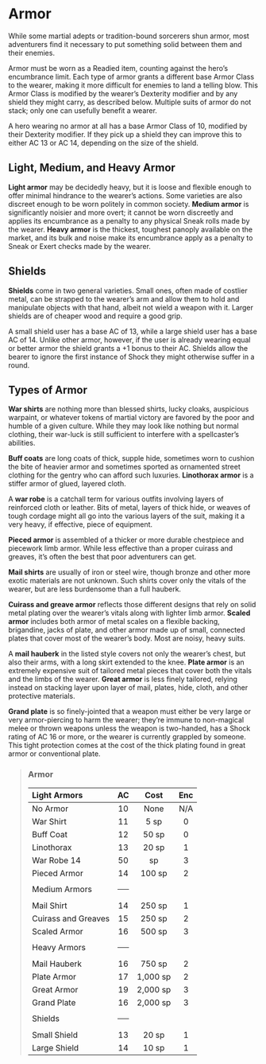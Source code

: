# Armor

While some martial adepts or tradition-bound sorcerers shun armor,
most adventurers find it necessary to put something solid between
them and their enemies.

Armor must be worn as a Readied item, counting against the hero’s
encumbrance limit. Each type of armor grants a different base Armor
Class to the wearer, making it more difficult for enemies to land a
telling blow. This Armor Class is modified by the wearer’s Dexterity
modifier and by any shield they might carry, as described below.
Multiple suits of armor do not stack; only one can usefully benefit
a wearer.

A hero wearing no armor at all has a base Armor Class of 10,
modified by their Dexterity modifier. If they pick up a shield they
can improve this to either AC 13 or AC 14, depending on the size
of the shield.

## Light, Medium, and Heavy Armor

**Light armor** may be decidedly heavy, but it is loose and flexible
enough to offer minimal hindrance to the wearer’s actions. Some
varieties are also discreet enough to be worn politely in common
society. **Medium armor** is significantly noisier and more overt; it
cannot be worn discreetly and applies its encumbrance as a penalty
to any physical Sneak rolls made by the wearer. **Heavy armor** is the
thickest, toughest panoply available on the market, and its bulk and
noise make its encumbrance apply as a penalty to Sneak or Exert
checks made by the wearer.

## Shields

**Shields** come in two general varieties. Small ones, often made of
costlier metal, can be strapped to the wearer’s arm and allow them
to hold and manipulate objects with that hand, albeit not wield a
weapon with it. Larger shields are of cheaper wood and require a
good grip.

A small shield user has a base AC of 13, while a large shield
user has a base AC of 14. Unlike other armor, however, if the user is
already wearing equal or better armor the shield grants a +1 bonus
to their AC. Shields allow the bearer to ignore the first instance of
Shock they might otherwise suffer in a round.

## Types of Armor

**War shirts** are nothing more than blessed shirts, lucky cloaks, auspicious warpaint, or whatever tokens of martial victory are favored
by the poor and humble of a given culture. While they may look like
nothing but normal clothing, their war-luck is still sufficient to interfere
with a spellcaster’s abilities.

**Buff coats** are long coats of thick, supple hide, sometimes worn
to cushion the bite of heavier armor and sometimes sported as ornamented street clothing for the gentry who can afford such luxuries. **Linothorax armor** is a stiffer armor of glued, layered cloth.

A **war robe** is a catchall term for various outfits involving layers
of reinforced cloth or leather. Bits of metal, layers of thick hide, or
weaves of tough cordage might all go into the various layers of the
suit, making it a very heavy, if effective, piece of equipment.

**Pieced armor** is assembled of a thicker or more durable chestpiece and piecework limb armor. While less effective than a proper
cuirass and greaves, it’s often the best that poor adventurers can get.

**Mail shirts** are usually of iron or steel wire, though bronze and
other more exotic materials are not unknown. Such shirts cover only
the vitals of the wearer, but are less burdensome than a full hauberk.

**Cuirass and greave armor** reflects those different designs that
rely on solid metal plating over the wearer’s vitals along with lighter
limb armor. **Scaled armor** includes both armor of metal scales on a
flexible backing, brigandine, jacks of plate, and other armor made
up of small, connected plates that cover most of the wearer’s body.
Most are noisy, heavy suits.

A **mail hauberk** in the listed style covers not only the wearer’s
chest, but also their arms, with a long skirt extended to the knee.
**Plate armor** is an extremely expensive suit of tailored metal pieces
that cover both the vitals and the limbs of the wearer. **Great armor** is less finely tailored, relying instead on stacking layer upon layer of
mail, plates, hide, cloth, and other protective materials.

**Grand plate** is so finely-jointed that a weapon must either be
very large or very armor-piercing to harm the wearer; they’re immune to non-magical melee or thrown weapons unless the weapon
is two-handed, has a Shock rating of AC 16 or more, or the wearer
is currently grappled by someone. This tight protection comes at the
cost of the thick plating found in great armor or conventional plate.

<blockquote class="table">

### Armor

| Light Armors        |            AC             |   Cost   |  Enc  |
| :------------------ | :-----------------------: | :------: | :---: |
| No Armor            |            10             |   None   |  N/A  |
| War Shirt           |            11             |   5 sp   |   0   |
| Buff Coat           |            12             |  50 sp   |   0   |
| Linothorax          |            13             |  20 sp   |   1   |
| War Robe 14         |            50             |    sp    |   3   |
| Pieced Armor        |            14             |  100 sp  |   2   |
| Medium Armors       | <hr class="table-header"> |          |       |
| Mail Shirt          |            14             |  250 sp  |   1   |
| Cuirass and Greaves |            15             |  250 sp  |   2   |
| Scaled Armor        |            16             |  500 sp  |   3   |
| Heavy Armors        | <hr class="table-header"> |          |       |
| Mail Hauberk        |            16             |  750 sp  |   2   |
| Plate Armor         |            17             | 1,000 sp |   2   |
| Great Armor         |            19             | 2,000 sp |   3   |
| Grand Plate         |            16             | 2,000 sp |   3   |
| Shields             | <hr class="table-header"> |          |       |
| Small Shield        |            13             |  20 sp   |   1   |
| Large Shield        |            14             |  10 sp   |   1   |

</blockquote>
